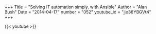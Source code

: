 +++
Title = "Solving IT automation simply, with Ansible"
Author = "Alan Bush"
Date = "2014-04-17"
number = "052"
youtube_id = "jje38YBGVt4"
+++

{{< youtube >}}
